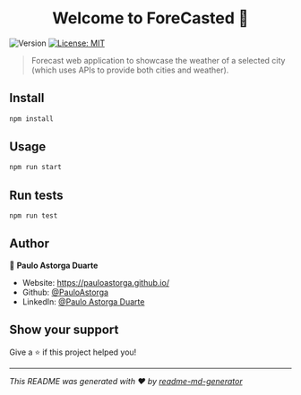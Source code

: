 <h1 align="center">Welcome to ForeCasted 👋</h1>
<p>
  <img alt="Version" src="https://img.shields.io/badge/version-0.0.1-blue.svg?cacheSeconds=2592000" />
  <a href="#" target="_blank">
    <img alt="License: MIT" src="https://img.shields.io/badge/License-MIT-yellow.svg" />
  </a>
</p>

> Forecast web application to showcase the weather of a selected city (which uses APIs to provide both cities and weather).

## Install

```sh
npm install
```

## Usage

```sh
npm run start
```

## Run tests

```sh
npm run test
```

## Author

👤 **Paulo Astorga Duarte**

* Website: https://pauloastorga.github.io/
* Github: [@PauloAstorga](https://github.com/PauloAstorga)
* LinkedIn: [@Paulo Astorga Duarte](https://www.linkedin.com/in/paulo-a-a9849b202)

## Show your support

Give a ⭐️ if this project helped you!

***
_This README was generated with ❤️ by [readme-md-generator](https://github.com/kefranabg/readme-md-generator)_

